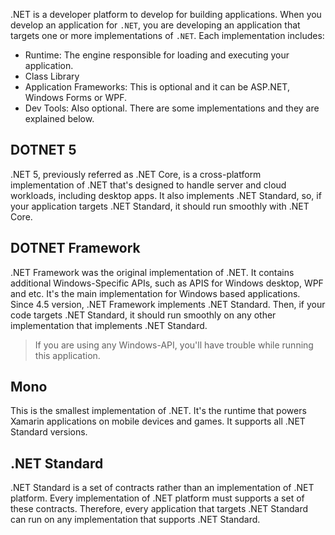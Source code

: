.NET is a developer platform to develop for building applications. When you develop an application for `.NET`, you are developing an application that targets one or more implementations of `.NET`. 
Each implementation includes:
- Runtime: The engine responsible for loading and executing your application.
- Class Library
- Application Frameworks: This is optional and it can be ASP.NET, Windows Forms or WPF.
- Dev Tools: Also optional.
There are some implementations and they are explained below.
## DOTNET 5
.NET 5, previously referred as .NET Core, is a cross-platform implementation of .NET that's designed to handle server and cloud workloads, including desktop apps. It also implements .NET Standard, so, if your application targets .NET Standard, it should run smoothly with .NET Core.
## DOTNET Framework 
.NET Framework was the original implementation of .NET. It contains additional Windows-Specific APIs, such as APIS for Windows desktop, WPF and etc. It's the main implementation for Windows based applications. Since 4.5 version, .NET Framework implements .NET Standard. Then, if your code targets .NET Standard, it should run smoothly on any other implementation that implements .NET Standard.

> If you are using any Windows-API, you'll have trouble while running this application.
## Mono
This is the smallest implementation of .NET. It's the runtime that powers Xamarin applications on mobile devices and games. It supports all .NET Standard versions.
## .NET Standard
.NET Standard is a set of contracts rather than an implementation of .NET platform. Every implementation of .NET platform must supports a set of these contracts. Therefore, every application that targets .NET Standard can run on any implementation that supports .NET Standard.

